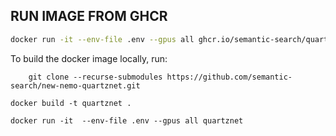 ## RUN IMAGE FROM GHCR

```sh
docker run -it --env-file .env --gpus all ghcr.io/semantic-search/quartznet:latest

```

To build the docker image locally, run:

```git
    git clone --recurse-submodules https://github.com/semantic-search/new-nemo-quartznet.git
```

```
docker build -t quartznet .
```

```
docker run -it  --env-file .env --gpus all quartznet
```
